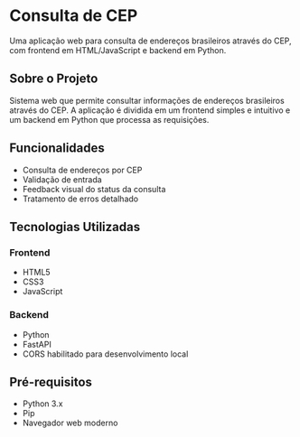 # Consulta de CEP

Uma aplicação web para consulta de endereços brasileiros através do CEP, com frontend em HTML/JavaScript e backend em Python.

## Sobre o Projeto

Sistema web que permite consultar informações de endereços brasileiros através do CEP. A aplicação é dividida em um frontend simples e intuitivo e um backend em Python que processa as requisições.

## Funcionalidades

- Consulta de endereços por CEP
- Validação de entrada
- Feedback visual do status da consulta
- Tratamento de erros detalhado

## Tecnologias Utilizadas

### Frontend
- HTML5
- CSS3
- JavaScript 

### Backend
- Python
- FastAPI 
- CORS habilitado para desenvolvimento local

##  Pré-requisitos

- Python 3.x
- Pip 
- Navegador web moderno


